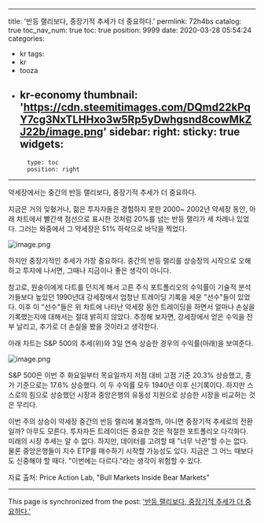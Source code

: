 
---
title: '반등 랠리보다, 중장기적 추세가 더 중요하다.'
permlink: 72h4bs
catalog: true
toc_nav_num: true
toc: true
position: 9999
date: 2020-03-28 05:54:24
categories:
- kr
tags:
- kr
- tooza
- kr-economy
thumbnail: 'https://cdn.steemitimages.com/DQmd22kPqY7cg3NxTLHHxo3w5Rp5yDwhgsnd8cowMkZJ22b/image.png'
sidebar:
    right:
        sticky: true
widgets:
    -
        type: toc
        position: right
---


약세장에서는 중간의 반등 랠리보다, 중장기적 추세가 더 중요하다.​

지금은 거의 잊혔거나, 젊은 투자자들은 경험하지 못한 2000~ 2002년 약세장 동안, 아래 차트에서 빨간색 점선으로 표시한 것처럼 20%를 넘는 반등 랠리가 세 차례나 있었다. 그러는 와중에서 그 약세장은 51% 하락으로 바닥을 찍었다. 

![image.png](https://cdn.steemitimages.com/DQmd22kPqY7cg3NxTLHHxo3w5Rp5yDwhgsnd8cowMkZJ22b/image.png)

하지만 중장기적인 추세가 가장 중요하다. 중간의 반등 랠리를 상승장의 시작으로 오해하고 투자에 나서면, 그때나 지금이나 좋은 생각이 아니다.

참고로, 원숭이에게 다트를 던지게 해서 고른 주식 포트폴리오의 수익률이 기술적 분석가들보다 높았던 1990년대 강세장에서 엄청난 트레이딩 기록을 세운 "선수"들이 있었다. 이후 이 "선수"들은 위 차트에 나타난 약세장 동안 트레이딩을 하면서 얼마나 손실을 기록했는지에 대해서는 절대 밝히지 않았다. 추정해 보자면, 강세장에서 얻은 수익을 전부 날리고, 추가로 더 손실을 봤을 것이라고 생각한다.

아래 차트는 S&P 500의 추세(위)와 3일 연속 상승한 경우의 수익률(아래)을 보여준다.

​![image.png](https://cdn.steemitimages.com/DQmeqpM7jFgcZhUpqETBNA1hqW4E5zyW9bAD3y3kVMpXuMq/image.png)

S&P 500은 이번 주 화요일부터 목요일까지 저점 대비 고점 기준 20.3% 상승했고, 종가 기준으로는 17.6% 상승했다. 이 두 수익률 모두 1940년 이후 신기록이다. 하지만 스스로의 힘으로 상승했던 시장과 중앙은행의 유동성 지원으로 상승한 시장을 비교하는 것은 무리다. 

이번 주의 상승이 약세장 중간의 반등 랠리에 불과할까, 아니면 중장기적 추세로의 전환일까? 아무도 모른다. 투자자든 트레이더든 중요한 것은 적절한 포트폴리오 다각화다. 미래의 시장 추세는 알 수 없다. 하지만, 데이터를 고려할 때 "너무 낙관"할 수는 없다. 물론 중앙은행들이 지수 ETP를 매수하기 시작할 가능성도 있다. 지금은 그 어느 때보다도 신중해야 할 때다. "이번에는 다르다."라는 생각이 위험할 수 있다.

자료 출처: Price Action Lab, "Bull Markets Inside Bear Markets"

- - -

This page is synchronized from the post: ['반등 랠리보다, 중장기적 추세가 더 중요하다.'](https://steemit.com/@pius.pius/72h4bs)
